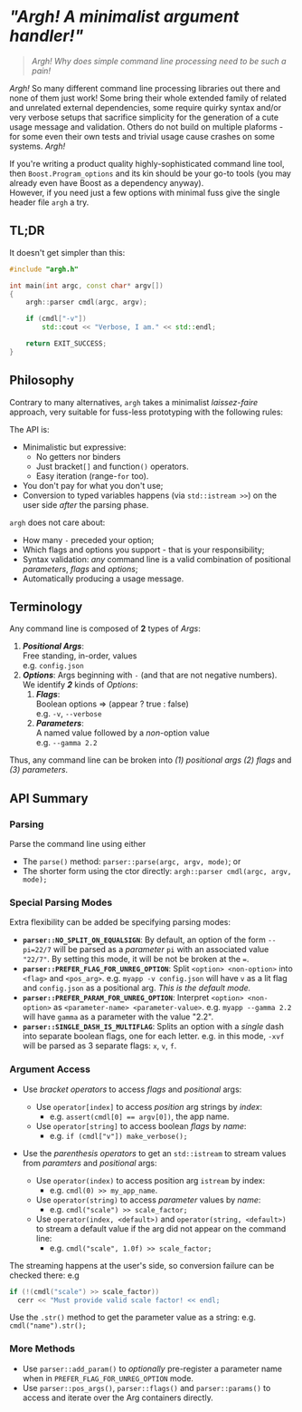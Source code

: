 # *"Argh! A minimalist argument handler!"*
> *Argh! Why does simple command line processing need to be such a pain!*

*Argh!* So many different command line processing libraries out there and none of them just work! Some bring their whole extended family of related and unrelated external dependencies, some require quirky syntax and/or very verbose setups that sacrifice simplicity for the generation of a cute usage message and validation. Others do not build on multiple plaforms - for some even their own tests and trivial usage cause crashes on some systems. *Argh!*

If you're writing a product quality highly-sophisticated command line tool, then `Boost.Program_options` and its kin should be your go-to tools (you may already even have Boost as a dependency anyway).  
However, if you need just a few options with minimal fuss give the single header file `argh` a try.
 
## TL;DR
It doesn't get simpler than this:
```cpp
#include "argh.h"

int main(int argc, const char* argv[])
{
    argh::parser cmdl(argc, argv);

    if (cmdl["-v"])
        std::cout << "Verbose, I am." << std::endl;

    return EXIT_SUCCESS;
}
```
## Philosophy
Contrary to many alternatives, `argh` takes a minimalist *laissez-faire* approach, very suitable for fuss-less prototyping with the following rules:

The API is:
 - Minimalistic but expressive: 
    - No getters nor binders
    - Just bracket`[]` and function`()` operators. 
    - Easy iteration (range-`for` too).
 - You don't pay for what you don't use;
 - Conversion to typed variables happens (via `std::istream >>`) on the user side *after* the parsing phase.

`argh` does not care about:
 - How many `-` preceded your option;
 - Which flags and options you support - that is your responsibility;
 - Syntax validation: *any* command line is a valid combination of positional *parameters*, *flags* and *options*;
 - Automatically producing a usage message.

## Terminology
Any command line is composed of **2** types of *Args*:  

1. ***Positional Args***:  
    Free standing, in-order, values  
    e.g. `config.json`  
2. ***Options***: 
    Args beginning with `-` (and that are not negative numbers).   
    We identify ***2*** kinds of *Options*:  
    1. ***Flags***:   
       Boolean options =>  (appear ? true : false)  
       e.g. `-v`, `--verbose`  
    2. ***Parameters***:   
       A named value followed by a *non*-option value  
       e.g. `--gamma 2.2`  

Thus, any command line can be broken into *(1) positional args* *(2) flags* and *(3) parameters*.

## API Summary
### Parsing
Parse the command line using either 
- The `parse()` method: `parser::parse(argc, argv, mode)`; or 
- The shorter form using the ctor directly: 
  `argh::parser cmdl(argc, argv, mode);` 

### Special Parsing Modes
Extra flexibility can be added be specifying parsing modes:
- **`parser::NO_SPLIT_ON_EQUALSIGN`**: 
   By default, an option of the form `--pi=22/7` will be parsed as a *parameter* `pi` with an associated value `"22/7"`. 
   By setting this mode, it will be not be broken at the `=`.
- **`parser::PREFER_FLAG_FOR_UNREG_OPTION`**: 
  Split `<option> <non-option>` into `<flag>` and `<pos_arg>`. 
  e.g. `myapp -v config.json` will have `v` as a lit flag and `config.json` as a positional arg.
  *This is the default mode.*
- **`parser::PREFER_PARAM_FOR_UNREG_OPTION`**: 
  Interpret `<option> <non-option>` as `<parameter-name> <parameter-value>`. 
  e.g. `myapp --gamma 2.2` will have `gamma` as a parameter with the value "2.2".
- **`parser::SINGLE_DASH_IS_MULTIFLAG`**:
  Splits an option with a *single* dash into separate boolean flags, one for each letter.
  e.g. in this mode, `-xvf` will be parsed as 3 separate flags: `x`, `v`, `f`.

### Argument Access
- Use *bracket operators* to access *flags* and *positional* args: 
    - Use `operator[index]` to access *position* arg strings by *index*: 
        - e.g. `assert(cmdl[0] == argv[0])`, the app name.
    - Use `operator[string]` to access boolean *flags* by *name*: 
        - e.g. `if (cmdl["v"]) make_verbose();`

- Use the *parenthesis operators* to get an `std::istream` to stream values from *paramters* and *positional* args:
    - Use `operator(index)` to access position arg `istream` by index: 
        - e.g. `cmdl(0) >> my_app_name`.
    - Use `operator(string)` to access *parameter* values by *name*: 
        - e.g. `cmdl("scale") >> scale_factor;`
    - Use `operator(index, <default>)` and `operator(string, <default>)` to stream a default value if the arg did not appear on the command line: 
        - e.g. `cmdl("scale", 1.0f) >> scale_factor;`

The streaming happens at the user's side, so conversion failure can be checked there: 
e.g 
   
```cpp
if (!(cmdl("scale") >> scale_factor))   
  cerr << "Must provide valid scale factor! << endl;
```
   
Use the `.str()` method to get the parameter value as a string: e.g. `cmdl("name").str();`

### More Methods
- Use `parser::add_param()` to *optionally* pre-register a parameter name when in `PREFER_FLAG_FOR_UNREG_OPTION` mode.
- Use `parser::pos_args()`, `parser::flags()` and `parser::params()` to access and iterate over the Arg containers directly.

